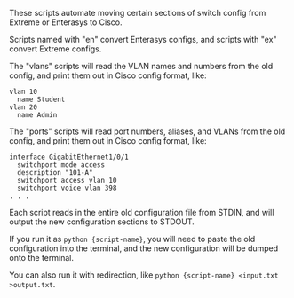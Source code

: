 These scripts automate moving certain sections of switch config from Extreme or Enterasys to Cisco.

Scripts named with "en" convert Enterasys configs, and scripts with "ex" convert Extreme configs.

The "vlans" scripts will read the VLAN names and numbers from the old config, and print them out in Cisco config format, like:

```
vlan 10
  name Student
vlan 20
  name Admin
```
The "ports" scripts will read port numbers, aliases, and VLANs from the old config, and print them out in Cisco config format, like:

```
interface GigabitEthernet1/0/1
  switchport mode access
  description "101-A"
  switchport access vlan 10
  switchport voice vlan 398
. . .
```
Each script reads in the entire old configuration file from STDIN, and will output the new configuration sections to STDOUT.

If you run it as `python {script-name}`, you will need to paste the old configuration into the terminal, and the new configuration will be dumped onto the terminal.

You can also run it with redirection, like `python {script-name} <input.txt >output.txt`.